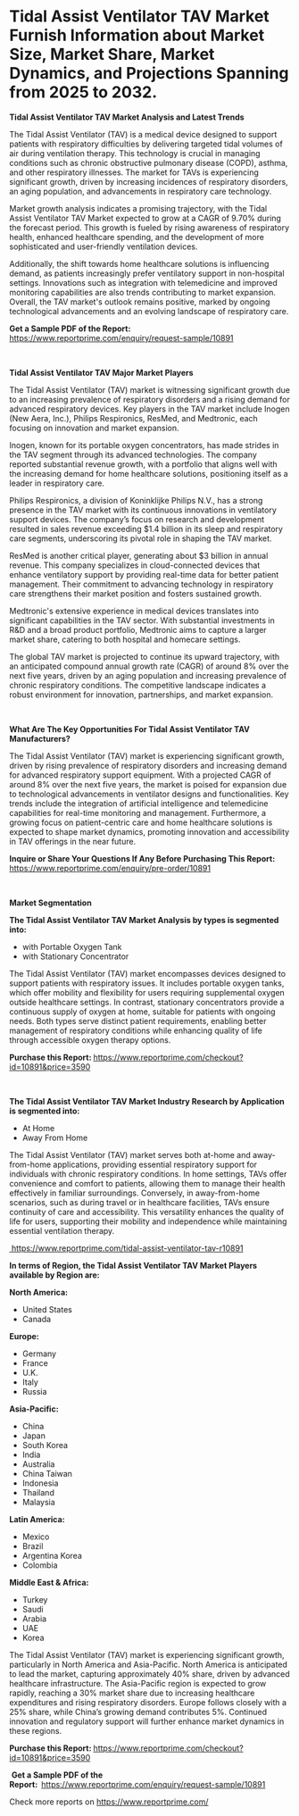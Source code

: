 <p><h1>Tidal Assist Ventilator TAV Market Furnish Information about Market Size, Market Share, Market Dynamics, and Projections Spanning from 2025 to 2032.</h1></p><p><strong>Tidal Assist Ventilator TAV Market Analysis and Latest Trends</strong></p>
<p><p>The Tidal Assist Ventilator (TAV) is a medical device designed to support patients with respiratory difficulties by delivering targeted tidal volumes of air during ventilation therapy. This technology is crucial in managing conditions such as chronic obstructive pulmonary disease (COPD), asthma, and other respiratory illnesses. The market for TAVs is experiencing significant growth, driven by increasing incidences of respiratory disorders, an aging population, and advancements in respiratory care technology.</p><p>Market growth analysis indicates a promising trajectory, with the Tidal Assist Ventilator TAV Market expected to grow at a CAGR of 9.70% during the forecast period. This growth is fueled by rising awareness of respiratory health, enhanced healthcare spending, and the development of more sophisticated and user-friendly ventilation devices. </p><p>Additionally, the shift towards home healthcare solutions is influencing demand, as patients increasingly prefer ventilatory support in non-hospital settings. Innovations such as integration with telemedicine and improved monitoring capabilities are also trends contributing to market expansion. Overall, the TAV market's outlook remains positive, marked by ongoing technological advancements and an evolving landscape of respiratory care.</p></p>
<p><strong>Get a Sample PDF of the Report:&nbsp;</strong> <a href="https://www.reportprime.com/enquiry/request-sample/10891?utm_campaign=2606&utm_medium=2&utm_source=Github&utm_content=ia&utm_term=20032025&utm_id=tidal-assist-ventilator-tav">https://www.reportprime.com/enquiry/request-sample/10891</a></p>
<p>&nbsp;</p>
<p><strong>Tidal Assist Ventilator TAV Major Market Players</strong></p>
<p><p>The Tidal Assist Ventilator (TAV) market is witnessing significant growth due to an increasing prevalence of respiratory disorders and a rising demand for advanced respiratory devices. Key players in the TAV market include Inogen (New Aera, Inc.), Philips Respironics, ResMed, and Medtronic, each focusing on innovation and market expansion.</p><p>Inogen, known for its portable oxygen concentrators, has made strides in the TAV segment through its advanced technologies. The company reported substantial revenue growth, with a portfolio that aligns well with the increasing demand for home healthcare solutions, positioning itself as a leader in respiratory care.</p><p>Philips Respironics, a division of Koninklijke Philips N.V., has a strong presence in the TAV market with its continuous innovations in ventilatory support devices. The company’s focus on research and development resulted in sales revenue exceeding $1.4 billion in its sleep and respiratory care segments, underscoring its pivotal role in shaping the TAV market.</p><p>ResMed is another critical player, generating about $3 billion in annual revenue. This company specializes in cloud-connected devices that enhance ventilatory support by providing real-time data for better patient management. Their commitment to advancing technology in respiratory care strengthens their market position and fosters sustained growth.</p><p>Medtronic's extensive experience in medical devices translates into significant capabilities in the TAV sector. With substantial investments in R&D and a broad product portfolio, Medtronic aims to capture a larger market share, catering to both hospital and homecare settings.</p><p>The global TAV market is projected to continue its upward trajectory, with an anticipated compound annual growth rate (CAGR) of around 8% over the next five years, driven by an aging population and increasing prevalence of chronic respiratory conditions. The competitive landscape indicates a robust environment for innovation, partnerships, and market expansion.</p></p>
<p>&nbsp;</p>
<p><strong>What Are The Key Opportunities For Tidal Assist Ventilator TAV Manufacturers?</strong></p>
<p><p>The Tidal Assist Ventilator (TAV) market is experiencing significant growth, driven by rising prevalence of respiratory disorders and increasing demand for advanced respiratory support equipment. With a projected CAGR of around 8% over the next five years, the market is poised for expansion due to technological advancements in ventilator designs and functionalities. Key trends include the integration of artificial intelligence and telemedicine capabilities for real-time monitoring and management. Furthermore, a growing focus on patient-centric care and home healthcare solutions is expected to shape market dynamics, promoting innovation and accessibility in TAV offerings in the near future.</p></p>
<p><strong>Inquire or Share Your Questions If Any Before Purchasing This Report:</strong> <a href="https://www.reportprime.com/enquiry/pre-order/10891?utm_campaign=2606&utm_medium=2&utm_source=Github&utm_content=ia&utm_term=20032025&utm_id=tidal-assist-ventilator-tav">https://www.reportprime.com/enquiry/pre-order/10891</a></p>
<p>&nbsp;</p>
<p><strong>Market Segmentation</strong></p>
<p><strong>The Tidal Assist Ventilator TAV Market Analysis by types is segmented into:</strong></p>
<p><ul><li>with Portable Oxygen Tank</li><li>with Stationary Concentrator</li></ul></p>
<p><p>The Tidal Assist Ventilator (TAV) market encompasses devices designed to support patients with respiratory issues. It includes portable oxygen tanks, which offer mobility and flexibility for users requiring supplemental oxygen outside healthcare settings. In contrast, stationary concentrators provide a continuous supply of oxygen at home, suitable for patients with ongoing needs. Both types serve distinct patient requirements, enabling better management of respiratory conditions while enhancing quality of life through accessible oxygen therapy options.</p></p>
<p><strong>Purchase this Report:&nbsp;</strong><a href="https://www.reportprime.com/checkout?id=10891&price=3590&utm_campaign=2606&utm_medium=2&utm_source=Github&utm_content=ia&utm_term=20032025&utm_id=tidal-assist-ventilator-tav">https://www.reportprime.com/checkout?id=10891&price=3590</a></p>
<p>&nbsp;</p>
<p><strong>The Tidal Assist Ventilator TAV Market Industry Research by Application is segmented into:</strong></p>
<p><ul><li>At Home</li><li>Away From Home</li></ul></p>
<p><p>The Tidal Assist Ventilator (TAV) market serves both at-home and away-from-home applications, providing essential respiratory support for individuals with chronic respiratory conditions. In home settings, TAVs offer convenience and comfort to patients, allowing them to manage their health effectively in familiar surroundings. Conversely, in away-from-home scenarios, such as during travel or in healthcare facilities, TAVs ensure continuity of care and accessibility. This versatility enhances the quality of life for users, supporting their mobility and independence while maintaining essential ventilation therapy.</p></p>
<p><a href="https://www.reportprime.com/tidal-assist-ventilator-tav-r10891?utm_campaign=2606&utm_medium=2&utm_source=Github&utm_content=ia&utm_term=20032025&utm_id=tidal-assist-ventilator-tav">&nbsp;https://www.reportprime.com/tidal-assist-ventilator-tav-r10891</a></p>
<p><strong>In terms of Region, the Tidal Assist Ventilator TAV Market Players available by Region are:</strong></p>
<p>
    <p> <strong> North America: </strong>
        <ul>
            <li>United States</li>
            <li>Canada</li>
        </ul>
        </p> 
    <p> <strong> Europe: </strong>
        <ul>
            <li>Germany</li>
            <li>France</li>
            <li>U.K.</li>
            <li>Italy</li>
            <li>Russia</li>
        </ul>
        </p> 
    <p> <strong> Asia-Pacific: </strong>
        <ul>
            <li>China</li>
            <li>Japan</li>
            <li>South Korea</li>
            <li>India</li>
            <li>Australia</li>
            <li>China Taiwan</li>
            <li>Indonesia</li>
            <li>Thailand</li>
            <li>Malaysia</li>
        </ul>
        </p> 
    <p> <strong> Latin America: </strong>
        <ul>
            <li>Mexico</li>
            <li>Brazil</li>
            <li>Argentina Korea</li>
            <li>Colombia</li>
        </ul>
        </p> 
    <p> <strong> Middle East & Africa: </strong>
        <ul>
            <li>Turkey</li>
            <li>Saudi</li>
            <li>Arabia</li>
            <li>UAE</li>
            <li>Korea</li>
        </ul>
    </p>
    </p>
<p><p>The Tidal Assist Ventilator (TAV) market is experiencing significant growth, particularly in North America and Asia-Pacific. North America is anticipated to lead the market, capturing approximately 40% share, driven by advanced healthcare infrastructure. The Asia-Pacific region is expected to grow rapidly, reaching a 30% market share due to increasing healthcare expenditures and rising respiratory disorders. Europe follows closely with a 25% share, while China’s growing demand contributes 5%. Continued innovation and regulatory support will further enhance market dynamics in these regions.</p></p>
<p><strong>Purchase this Report: </strong><a href="https://www.reportprime.com/checkout?id=10891&price=3590&utm_campaign=2606&utm_medium=2&utm_source=Github&utm_content=ia&utm_term=20032025&utm_id=tidal-assist-ventilator-tav">https://www.reportprime.com/checkout?id=10891&price=3590</a></p>
<p>&nbsp;<strong>Get a Sample PDF of the Report:&nbsp;&nbsp;</strong><a href="https://www.reportprime.com/enquiry/request-sample/10891?utm_campaign=2606&utm_medium=2&utm_source=Github&utm_content=ia&utm_term=20032025&utm_id=tidal-assist-ventilator-tav">https://www.reportprime.com/enquiry/request-sample/10891</a></p>
<p><strong></strong></p>
<p>Check more reports on <a href="https://www.reportprime.com/?utm_campaign=2606&utm_medium=2&utm_source=Github&utm_content=ia&utm_term=20032025&utm_id=tidal-assist-ventilator-tav">https://www.reportprime.com/</a></p>